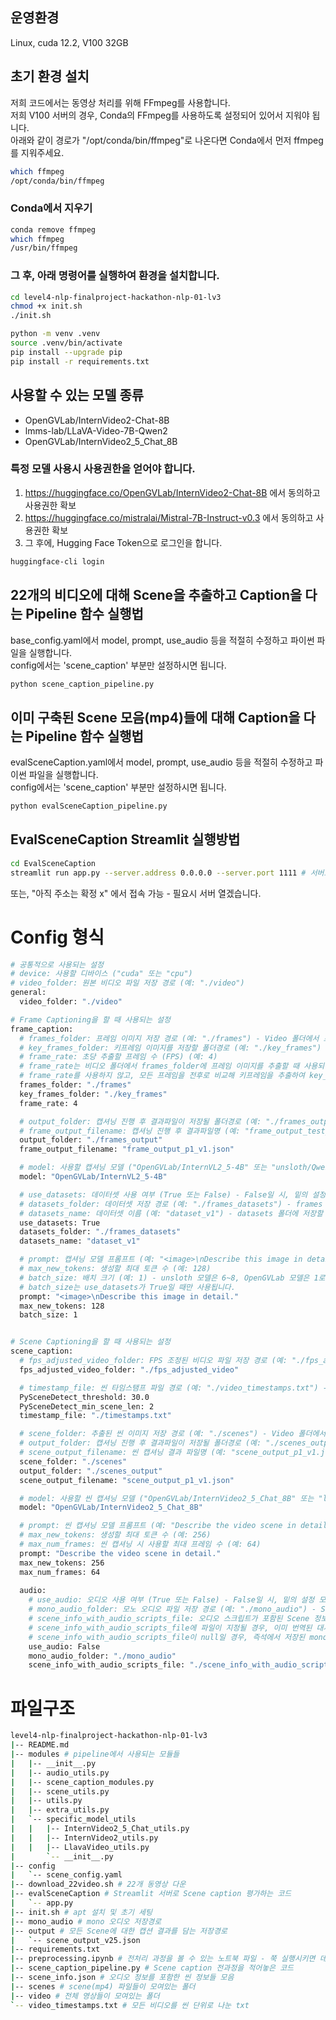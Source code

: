 ## 운영환경
Linux, cuda 12.2, V100 32GB

## 초기 환경 설치
저희 코드에서는 동영상 처리를 위해 FFmpeg를 사용합니다.  
저희 V100 서버의 경우, Conda의 FFmpeg를 사용하도록 설정되어 있어서 지워야 됩니다.  
아래와 같이 경로가 "/opt/conda/bin/ffmpeg"로 나온다면 Conda에서 먼저 ffmpeg를 지워주세요.
```bash
which ffmpeg
/opt/conda/bin/ffmpeg
```
### Conda에서 지우기
```bash
conda remove ffmpeg
which ffmpeg
/usr/bin/ffmpeg
```
### 그 후, 아래 명령어를 실행하여 환경을 설치합니다.
```bash
cd level4-nlp-finalproject-hackathon-nlp-01-lv3
chmod +x init.sh
./init.sh

python -m venv .venv
source .venv/bin/activate
pip install --upgrade pip
pip install -r requirements.txt
```

## 사용할 수 있는 모델 종류
- OpenGVLab/InternVideo2-Chat-8B
- lmms-lab/LLaVA-Video-7B-Qwen2
- OpenGVLab/InternVideo2_5_Chat_8B

### 특정 모델 사용시 사용권한을 얻어야 합니다.
1. https://huggingface.co/OpenGVLab/InternVideo2-Chat-8B 에서 동의하고 사용권한 확보  
2. https://huggingface.co/mistralai/Mistral-7B-Instruct-v0.3 에서 동의하고 사용권한 확보
3. 그 후에, Hugging Face Token으로 로그인을 합니다.
```bash
huggingface-cli login
```

## 22개의 비디오에 대해 Scene을 추출하고 Caption을 다는 Pipeline 함수 실행법
base_config.yaml에서 model, prompt, use_audio 등을 적절히 수정하고 파이썬 파일을 실행합니다.  
config에서는 'scene_caption' 부분만 설정하시면 됩니다.
```bash
python scene_caption_pipeline.py
```

## 이미 구축된 Scene 모음(mp4)들에 대해 Caption을 다는 Pipeline 함수 실행법
evalSceneCaption.yaml에서 model, prompt, use_audio 등을 적절히 수정하고 파이썬 파일을 실행합니다.  
config에서는 'scene_caption' 부분만 설정하시면 됩니다.
```bash
python evalSceneCaption_pipeline.py
```

## EvalSceneCaption Streamlit 실행방법
```bash
cd EvalSceneCaption
streamlit run app.py --server.address 0.0.0.0 --server.port 1111 # 서버포트는 해당 서버에 맞는걸로
```
또는, "아직 주소는 확정 x" 에서 접속 가능 - 필요시 서버 열겠습니다.

# Config 형식
```bash
# 공통적으로 사용되는 설정
# device: 사용할 디바이스 ("cuda" 또는 "cpu")
# video_folder: 원본 비디오 파일 저장 경로 (예: "./video")
general:
  video_folder: "./video"

# Frame Captioning을 할 때 사용되는 설정
frame_caption:
  # frames_folder: 프레임 이미지 저장 경로 (예: "./frames") - Video 폴더에서 프레임 이미지를 추출하여 저장하는 폴더이자, 이 폴더의 이미지를 이용하여 캡셔닝을 수행
  # key_frames_folder: 키프레임 이미지를 저장할 폴더경로 (예: "./key_frames")
  # frame_rate: 초당 추출할 프레임 수 (FPS) (예: 4)
  # frame_rate는 비디오 폴더에서 frames_folder에 프레임 이미지를 추출할 때 사용되는 프레임 수입니다.
  # frame_rate를 사용하지 않고, 모든 프레임을 전후로 비교해 키프레임을 추출하여 key_frames_folder에 저장할 수도 있습니다.
  frames_folder: "./frames"
  key_frames_folder: "./key_frames"
  frame_rate: 4

  # output_folder: 캡셔닝 진행 후 결과파일이 저장될 폴더경로 (예: "./frames_output")
  # frame_output_filename: 캡셔닝 진행 후 결과파일명 (예: "frame_output_test_p1_v1.json")
  output_folder: "./frames_output"
  frame_output_filename: "frame_output_p1_v1.json"

  # model: 사용할 캡셔닝 모델 ("OpenGVLab/InternVL2_5-4B" 또는 "unsloth/Qwen2-VL-7B-Instruct-bnb-4bit")
  model: "OpenGVLab/InternVL2_5-4B"

  # use_datasets: 데이터셋 사용 여부 (True 또는 False) - False일 시, 밑의 설정 모두 무시
  # datasets_folder: 데이터셋 저장 경로 (예: "./frames_datasets") - frames 폴더에서 이미지 1개씩 가져와서 추론하지 않고, 속도향상을 위해 데이터셋으로 만들어 저장해둘 폴더경로 (옵션임)
  # datasets_name: 데이터셋 이름 (예: "dataset_v1") - datasets 폴더에 저장할 데이터셋 이름 ("datasets_folder/datasets_name" 경로에 저장됨)
  use_datasets: True
  datasets_folder: "./frames_datasets"
  datasets_name: "dataset_v1"

  # prompt: 캡셔닝 모델 프롬프트 (예: "<image>\nDescribe this image in detail.") - 앞에 무조건 "<image>\n"을 붙여주시고, 뒤에 프롬프트 작성해주세요.
  # max_new_tokens: 생성할 최대 토큰 수 (예: 128)
  # batch_size: 배치 크기 (예: 1) - unsloth 모델은 6~8, OpenGVLab 모델은 1로 설정하면 됩니다. (확실히 실험은 안해봐서 한번 조정해서 해보세요)
  # batch_size는 use_datasets가 True일 때만 사용됩니다.
  prompt: "<image>\nDescribe this image in detail."
  max_new_tokens: 128 
  batch_size: 1


# Scene Captioning을 할 때 사용되는 설정
scene_caption:
  # fps_adjusted_video_folder: FPS 조정된 비디오 파일 저장 경로 (예: "./fps_adjusted_video") - Video 폴더에서 각 비디오의 FPS를 조정하여 저장하는 폴더
  fps_adjusted_video_folder: "./fps_adjusted_video"

  # timestamp_file: 씬 타임스탬프 파일 경로 (예: "./video_timestamps.txt") - 비디오 폴더에서 모든 비디오에 대해 PySceneDetect를 이용하여 추출한 씬들의 타임스탬프가 적힌 파일
  PySceneDetect_threshold: 30.0
  PySceneDetect_min_scene_len: 2
  timestamp_file: "./timestamps.txt"

  # scene_folder: 추출된 씬 이미지 저장 경로 (예: "./scenes") - Video 폴더에서 각 비디오의 Scene들을 timestamp_txt_file에 따라 쪼개서 저장하는 경로
  # output_folder: 캡셔닝 진행 후 결과파일이 저장될 폴더경로 (예: "./scenes_output")
  # scene_output_filename: 씬 캡셔닝 결과 파일명 (예: "scene_output_p1_v1.json")
  scene_folder: "./scenes"
  output_folder: "./scenes_output"
  scene_output_filename: "scene_output_p1_v1.json"

  # model: 사용할 씬 캡셔닝 모델 ("OpenGVLab/InternVideo2_5_Chat_8B" 또는 "lmms-lab/LLaVA-Video-7B-Qwen2" 또는 "OpenGVLab/InternVideo2-Chat-8B")
  model: "OpenGVLab/InternVideo2_5_Chat_8B"

  # prompt: 씬 캡셔닝 모델 프롬프트 (예: "Describe the video scene in detail.")
  # max_new_tokens: 생성할 최대 토큰 수 (예: 256)
  # max_num_frames: 씬 캡셔닝 시 사용할 최대 프레임 수 (예: 64)
  prompt: "Describe the video scene in detail."
  max_new_tokens: 256
  max_num_frames: 64
  
  audio:
    # use_audio: 오디오 사용 여부 (True 또는 False) - False일 시, 밑의 설정 모두 무시
    # mono_audio_folder: 모노 오디오 파일 저장 경로 (예: "./mono_audio") - Scenes 폴더의 모든 Scene의 모노 오디오를 저장하는 폴더
    # scene_info_with_audio_scripts_file: 오디오 스크립트가 포함된 Scene 정보 JSON 파일 경로 (예: "./scene_info_with_audio_scripts.json" 또는 null)
    # scene_info_with_audio_scripts_file에 파일이 지정될 경우, 이미 번역된 대사들이 담긴 JSON 파일을 사용하여 캡셔닝을 수행합니다.
    # scene_info_with_audio_scripts_file이 null일 경우, 즉석에서 저장된 mono 오디오를 사용하여 whisper 모델로 대사를 추출하고 캡셔닝을 수행합니다.
    use_audio: False
    mono_audio_folder: "./mono_audio"
    scene_info_with_audio_scripts_file: "./scene_info_with_audio_scripts.json"
```

# 파일구조
```bash
level4-nlp-finalproject-hackathon-nlp-01-lv3
|-- README.md
|-- modules # pipeline에서 사용되는 모듈들
|   |-- __init__.py
|   |-- audio_utils.py
|   |-- scene_caption_modules.py
|   |-- scene_utils.py
|   |-- utils.py
|   |-- extra_utils.py
|   `-- specific_model_utils
|   |   |-- InternVideo2_5_Chat_utils.py
|   |   |-- InternVideo2_utils.py
|   |   |-- LlavaVideo_utils.py
|       `-- __init__.py
|-- config
|   `-- scene_config.yaml
|-- download_22video.sh # 22개 동영상 다운
|-- evalSceneCaption # Streamlit 서버로 Scene caption 평가하는 코드
|   `-- app.py
|-- init.sh # apt 설치 및 초기 세팅
|-- mono_audio # mono 오디오 저장경로
|-- output # 모든 Scene에 대한 캡션 결과를 담는 저장경로
|   `-- scene_output_v25.json
|-- requirements.txt
|-- preprocessing.ipynb # 전처리 과정을 볼 수 있는 노트북 파일 - 쭉 실행시키면 데이터 준비완료
|-- scene_caption_pipeline.py # Scene caption 전과정을 적어놓은 코드
|-- scene_info.json # 오디오 정보를 포함한 씬 정보들 모음
|-- scenes # scene(mp4) 파일들이 모여있는 폴더
|-- video # 전체 영상들이 모여있는 폴더
`-- video_timestamps.txt # 모든 비디오를 씬 단위로 나눈 txt
```